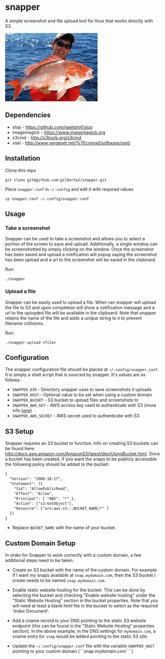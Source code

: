 snapper
=======

A simple screenshot and file upload tool for linux that works directly with S3.

![Snapper](snapper.jpg)


Dependencies
------------

* slop - https://github.com/naelstrof/slop
* imagemagick - https://www.imagemagick.org
* s3cmd - http://s3tools.org/s3cmd
* xsel - http://www.vergenet.net/%7Econrad/software/xsel/


Installation
------------

Clone this repo

    git clone git@github.com:gilbertw1/snapper.git

Place ```snapper.conf``` in ```~/.config``` and edit it with required values

    cp snapper.conf ~/.config/snapper.conf
    

Usage
-----

### Take a screenshot

Snapper can be used to take a screenshot and allows you to select a portion of the screen to save and upload. Additionally, a single window can be screenshotted by simply clicking on the window. Once the screenshot has been saved and upload a notification will popup saying the screenshot has been upload and a url to the screenshot will be saved in the clipboard.

Run:

    ./snapper
   
   
### Upload a file

Snapper can be easily used to upload a file. When ran snapper will upload the file to S3 and upon completion will show a notification message and a url to the uploaded file will be available in the clipboard. Note that snapper retains the name of the file and adds a unique string to it to prevent filename collisions.

Run:

    ./snapper-upload <file>


Configuration
-------------

The snapper configuration file should be placed at ```~/.config/snapper.conf```. It is simply a shell script that is sourced by snapper. It's values are as follows:

* ```SNAPPER_DIR``` - Directory snapper uses to save screenshots it uploads
* ```SNAPPER_HOST``` - Optional value to be set when using a custom domain
* ```SNAPPER_BUCKET``` - S3 bucket to upload files and screenshots to
* ```SNAPPER_AWS_KEY``` - AWS access key used to authenticate with S3 (more info [here](https://aws.amazon.com/developers/access-keys/))
* ```SNAPPER_AWS_SECRET``` - AWS secret used to authenticate with S3


S3 Setup
--------

Snapper requires an S3 bucket to function. Info on creating S3 buckets can be found here: http://docs.aws.amazon.com/AmazonS3/latest/dev/UsingBucket.html. Once a bucket has been created, if you want the snaps to be publicly accessible the following policy should be added to the bucket:

    {
      "Version": "2008-10-17",
      "Statement": [{
        "Sid": "AllowPublicRead",
        "Effect": "Allow",
        "Principal": { "AWS": "*" },
        "Action": ["s3:GetObject"],
        "Resource": ["arn:aws:s3:::BUCKET_NAME/*" ]
      }]
    }
    
* Replace ```BUCKET_NAME``` with the name of your bucket.


Custom Domain Setup
-------------------

In order for Snapper to work correctly with a custom domain, a few additional steps need to be taken.

* Create an S3 bucket with the name of the custom domain. For example if I want my snaps available at ```snap.mydomain.com```, then the S3 bucket I create needs to be named ```snap.mydomain.com```.

* Enable static website hosting for the bucket. This can be done by selecting the bucket and checking "Enable website hosting" under the "Static Website Hosting" section in the bucket properties. Note that you will need at least a blank html file in the bucket to select as the required 'Index Document'.

* Add a cname record to your DNS pointing to the static S3 website endpoint (this can be found in the "Static Website Hosting" properties section). In the above example, in the DNS settings for ```mydomain.com```, a cname entry for ```snap``` would be added pointing to the static S3 site.

* Update the ```~/.config/snapper.conf``` file with the variable ```SNAPPER_HOST``` pointing to your custom domain (```snap.mydomain.com````)
